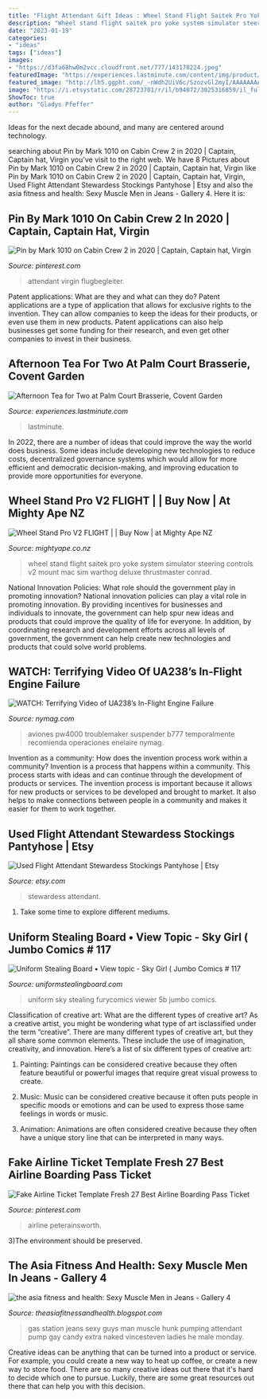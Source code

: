 ```yaml
---
title: "Flight Attendant Gift Ideas : Wheel Stand Flight Saitek Pro Yoke System Simulator Steering Controls V2 Mount Mac Sim Warthog Deluxe Thrustmaster Conrad"
description: "Wheel stand flight saitek pro yoke system simulator steering controls v2 mount mac sim warthog deluxe thrustmaster conrad"
date: "2023-01-19"
categories:
- "ideas"
tags: ["ideas"]
images:
- "https://d3fa68hw0m2vcc.cloudfront.net/777/143170224.jpeg"
featuredImage: "https://experiences.lastminute.com/content/img/product/large/prosecco-afternoon-tea-for-27145029.jpg"
featured_image: "http://lh5.ggpht.com/_-nWdh2UiV6c/SzozvGl2myI/AAAAAAAAt4M/hDAn7OyBbic/Sexy-Muscle-Men-in-Jeans-Gallery-4-001.jpg"
image: "https://i.etsystatic.com/28723701/r/il/b94072/3025316859/il_fullxfull.3025316859_7qal.jpg"
ShowToc: true
author: "Gladys Pfeffer"
---
```



Ideas for the next decade abound, and many are centered around technology.

	

		
searching about Pin by Mark 1010 on Cabin Crew 2 in 2020 | Captain, Captain hat, Virgin you've visit to the right web. We have 8 Pictures about Pin by Mark 1010 on Cabin Crew 2 in 2020 | Captain, Captain hat, Virgin like Pin by Mark 1010 on Cabin Crew 2 in 2020 | Captain, Captain hat, Virgin, Used Flight Attendant Stewardess Stockings Pantyhose | Etsy and also the asia fitness and health: Sexy Muscle Men in Jeans - Gallery 4. Here it is:
		
    
## Pin By Mark 1010 On Cabin Crew 2 In 2020 | Captain, Captain Hat, Virgin

<img loading=lazy src="https://i.pinimg.com/736x/d4/50/09/d450091ef0ea8752c6d59620bff1ad65.jpg" onerror="this.onerror=null;this.src='https://tse3.mm.bing.net/th?id=OIP.24QSIcOpnZS9zU9vI4hidgHaJQ&amp;pid=15.1';" alt="Pin by Mark 1010 on Cabin Crew 2 in 2020 | Captain, Captain hat, Virgin">

_Source: pinterest.com_

>attendant virgin flugbegleiter. 

	

Patent applications: What are they and what can they do?
Patent applications are a type of application that allows for exclusive rights to the invention. They can allow companies to keep the ideas for their products, or even use them in new products. Patent applications can also help businesses get some funding for their research, and even get other companies to invest in their business.

    
## Afternoon Tea For Two At Palm Court Brasserie, Covent Garden

<img loading=lazy src="https://experiences.lastminute.com/content/img/product/large/prosecco-afternoon-tea-for-27145029.jpg" onerror="this.onerror=null;this.src='https://tse4.mm.bing.net/th?id=OIP.SOHNQ-ohERNSM3SDpzo1nQHaE8&amp;pid=15.1';" alt="Afternoon Tea for Two at Palm Court Brasserie, Covent Garden">

_Source: experiences.lastminute.com_

>lastminute. 

	

In 2022, there are a number of ideas that could improve the way the world does business. Some ideas include developing new technologies to reduce costs, decentralized governance systems which would allow for more efficient and democratic decision-making, and improving education to provide more opportunities for everyone.

    
## Wheel Stand Pro V2 FLIGHT | | Buy Now | At Mighty Ape NZ

<img loading=lazy src="https://d3fa68hw0m2vcc.cloudfront.net/777/143170224.jpeg" onerror="this.onerror=null;this.src='https://tse4.mm.bing.net/th?id=OIP.WzPNmtdGhlIIpYnUqdaaRwHaIT&amp;pid=15.1';" alt="Wheel Stand Pro V2 FLIGHT | | Buy Now | at Mighty Ape NZ">

_Source: mightyape.co.nz_

>wheel stand flight saitek pro yoke system simulator steering controls v2 mount mac sim warthog deluxe thrustmaster conrad. 

	

National Innovation Policies: What role should the government play in promoting innovation?
National innovation policies can play a vital role in promoting innovation. By providing incentives for businesses and individuals to innovate, the government can help spur new ideas and products that could improve the quality of life for everyone. In addition, by coordinating research and development efforts across all levels of government, the government can help create new technologies and products that could solve world problems.

    
## WATCH: Terrifying Video Of UA238’s In-Flight Engine Failure

<img loading=lazy src="https://pyxis.nymag.com/v1/imgs/7ef/5c2/c3ad56333d11cc15b14cb7aee98e4c543b-ua328-engine-fire-screencap.1x.rsocial.w1200.jpg" onerror="this.onerror=null;this.src='https://tse4.mm.bing.net/th?id=OIP.Bu1CwM2M7ILBAOvyKIiSygHaD4&amp;pid=15.1';" alt="WATCH: Terrifying Video of UA238’s In-Flight Engine Failure">

_Source: nymag.com_

>aviones pw4000 troublemaker suspender b777 temporalmente recomienda operaciones enelaire nymag. 

	

Invention as a community: How does the invention process work within a community?
Invention is a process that happens within a community. This process starts with ideas and can continue through the development of products or services. The invention process is important because it allows for new products or services to be developed and brought to market. It also helps to make connections between people in a community and makes it easier for them to work together.

    
## Used Flight Attendant Stewardess Stockings Pantyhose | Etsy

<img loading=lazy src="https://i.etsystatic.com/28723701/r/il/b94072/3025316859/il_fullxfull.3025316859_7qal.jpg" onerror="this.onerror=null;this.src='https://tse3.mm.bing.net/th?id=OIP.KdwEBSNQCWjhFpQbdwzGXAHaJ4&amp;pid=15.1';" alt="Used Flight Attendant Stewardess Stockings Pantyhose | Etsy">

_Source: etsy.com_

>stewardess attendant. 

	

1. Take some time to explore different mediums.

    
## Uniform Stealing Board • View Topic - Sky Girl ( Jumbo Comics # 117

<img loading=lazy src="http://images.furycomics.com/viewer/5b/5b4065c854758821469edef288f03084/31.jpg" onerror="this.onerror=null;this.src='https://tse1.mm.bing.net/th?id=OIP.z8lZVM5Tq_c-no4-4jtlpwHaLA&amp;pid=15.1';" alt="Uniform Stealing Board • View topic - Sky Girl ( Jumbo Comics # 117">

_Source: uniformstealingboard.com_

>uniform sky stealing furycomics viewer 5b jumbo comics. 

	

Classification of creative art: What are the different types of creative art?
As a creative artist, you might be wondering what type of art isclassified under the term “creative”. There are many different types of creative art, but they all share some common elements. These include the use of imagination, creativity, and innovation. Here’s a list of six different types of creative art:
1. Painting: Paintings can be considered creative because they often feature beautiful or powerful images that require great visual prowess to create.

2. Music: Music can be considered creative because it often puts people in specific moods or emotions and can be used to express those same feelings in words or music.

3. Animation: Animations are often considered creative because they often have a unique story line that can be interpreted in many ways.


    
## Fake Airline Ticket Template Fresh 27 Best Airline Boarding Pass Ticket

<img loading=lazy src="https://i.pinimg.com/736x/25/15/f9/2515f99655c357a4f289f45cbb668811.jpg" onerror="this.onerror=null;this.src='https://tse3.mm.bing.net/th?id=OIP.naobMtGfqG5jIH2dFJdw_AHaDu&amp;pid=15.1';" alt="Fake Airline Ticket Template Fresh 27 Best Airline Boarding Pass Ticket">

_Source: pinterest.com_

>airline peterainsworth. 

	

3)The environment should be preserved. 

    
## The Asia Fitness And Health: Sexy Muscle Men In Jeans - Gallery 4

<img loading=lazy src="http://lh5.ggpht.com/_-nWdh2UiV6c/SzozvGl2myI/AAAAAAAAt4M/hDAn7OyBbic/Sexy-Muscle-Men-in-Jeans-Gallery-4-001.jpg" onerror="this.onerror=null;this.src='https://tse3.mm.bing.net/th?id=OIP.V1pO9q1MZfstBfTOeinb9AAAAA&amp;pid=15.1';" alt="the asia fitness and health: Sexy Muscle Men in Jeans - Gallery 4">

_Source: theasiafitnessandhealth.blogspot.com_

>gas station jeans sexy guys man muscle hunk pumping attendant pump gay candy extra naked vincesteven ladies he male monday. 

	

Creative ideas can be anything that can be turned into a product or service. For example, you could create a new way to heat up coffee, or create a new way to store food. There are so many creative ideas out there that it's hard to decide which one to pursue. Luckily, there are some great resources out there that can help you with this decision.

